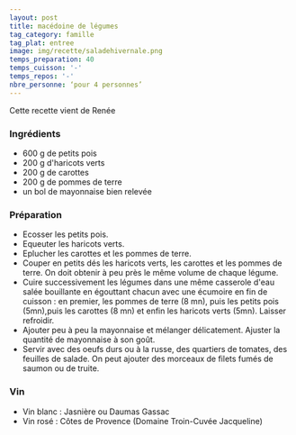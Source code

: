 ```yaml
---
layout: post
title: macédoine de légumes
tag_category: famille
tag_plat: entree
image: img/recette/saladehivernale.png
temps_preparation: 40
temps_cuisson: '-'
temps_repos: '-'
nbre_personne: ‘pour 4 personnes’
---
```

Cette recette vient de Renée

### Ingrédients
* 600 g de petits pois
* 200 g d'haricots verts
* 200 g de carottes
* 200 g de pommes de terre
* un bol de mayonnaise bien relevée

### Préparation
* Ecosser les petits pois.
* Equeuter les haricots verts.
* Eplucher les carottes et les pommes de terre.
* Couper en petits dés les haricots verts, les carottes et les pommes de terre.
On doit obtenir à peu près le même volume de chaque légume.
* Cuire successivement les légumes dans une même casserole d'eau salée bouillante en égouttant chacun avec une écumoire en fin de cuisson : en premier, les pommes de terre (8 mn), puis les petits pois (5mn),puis les carottes (8 mn) et enfin les haricots verts (5mn). Laisser refroidir.
* Ajouter peu à peu la mayonnaise et mélanger délicatement. Ajuster la quantité de mayonnaise à son goût.
* Servir avec des oeufs durs ou à la russe, des quartiers de tomates, des feuilles de salade. On peut ajouter des morceaux de filets fumés de saumon ou de truite.

### Vin
* Vin blanc : Jasnière ou Daumas Gassac
* Vin rosé : Côtes de Provence (Domaine Troin-Cuvée Jacqueline)
